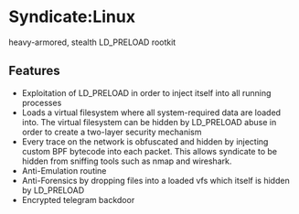 # Syndicate:Linux

heavy-armored, stealth LD_PRELOAD rootkit

## Features

- Exploitation of LD_PRELOAD in order to inject itself into all running processes
- Loads a virtual filesystem where all system-required data are loaded into. The virtual filesystem can be hidden by LD_PRELOAD abuse in order to create a two-layer security mechanism
- Every trace on the network is obfuscated and hidden by injecting custom BPF bytecode into each packet. This allows syndicate to be hidden from sniffing tools such as nmap and wireshark.
- Anti-Emulation routine
- Anti-Forensics by dropping files into a loaded vfs which itself is hidden by LD_PRELOAD
- Encrypted telegram backdoor
